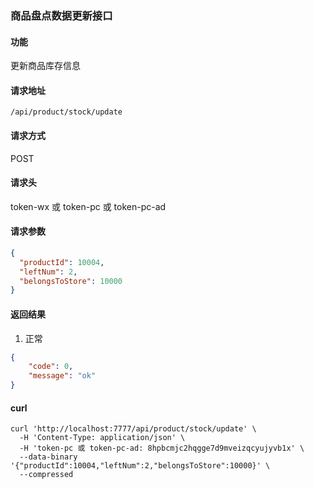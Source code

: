 
### 商品盘点数据更新接口

#### 功能
更新商品库存信息

#### 请求地址
```text
/api/product/stock/update
```

#### 请求方式
POST

#### 请求头
token-wx 或 token-pc 或 token-pc-ad

#### 请求参数
```json
{
  "productId": 10004, 
  "leftNum": 2, 
  "belongsToStore": 10000
}
```

#### 返回结果
1. 正常
```json
{
	"code": 0,
	"message": "ok"
}
```


#### curl
```text
curl 'http://localhost:7777/api/product/stock/update' \
  -H 'Content-Type: application/json' \
  -H 'token-pc 或 token-pc-ad: 8hpbcmjc2hqgge7d9mveizqcyujyvb1x' \
  --data-binary '{"productId":10004,"leftNum":2,"belongsToStore":10000}' \
  --compressed
```